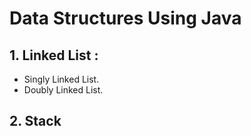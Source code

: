 # Data Structures Using Java
## 1. Linked List : 
- Singly Linked List.
- Doubly Linked List. 

## 2. Stack